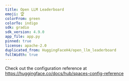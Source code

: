 ```yaml
---
title: Open LLM Leaderboard
emoji: 🏆
colorFrom: green
colorTo: indigo
sdk: gradio
sdk_version: 4.9.0
app_file: app.py
pinned: true
license: apache-2.0
duplicated_from: HuggingFaceH4/open_llm_leaderboard
fullWidth: true
---
```


Check out the configuration reference at https://huggingface.co/docs/hub/spaces-config-reference
